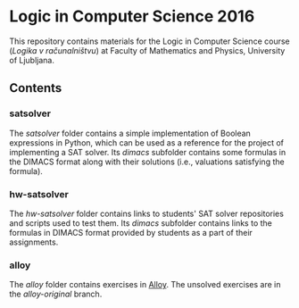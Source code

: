 # Logic in Computer Science 2016

This repository contains materials for the Logic in Computer Science course (*Logika v računalništvu*) at Faculty of Mathematics and Physics, University of Ljubljana.

## Contents

### satsolver

The *satsolver* folder contains a simple implementation of Boolean expressions in Python, which can be used as a reference for the project of implementing a SAT solver.
Its *dimacs* subfolder contains some formulas in the DIMACS format along with their solutions (i.e., valuations satisfying the formula).

### hw-satsolver

The *hw-satsolver* folder contains links to students' SAT solver repositories and scripts used to test them.
Its *dimacs* subfolder contains links to the formulas in DIMACS format provided by students as a part of their assignments.

### alloy

The *alloy* folder contains exercises in [Alloy](http://alloy.mit.edu/alloy/). The unsolved exercises are in the *alloy-original* branch.
